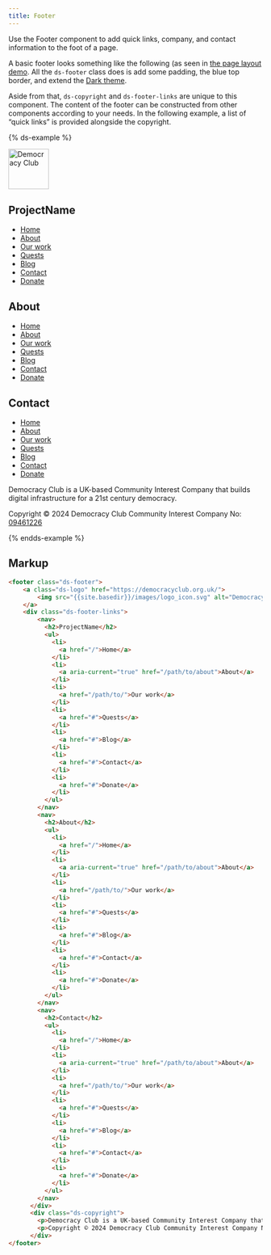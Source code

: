 ```yaml
---
title: Footer
---
```


Use the Footer component to add quick links, company, and contact information to the foot of a page.

A basic footer looks something like the following (as seen in [the page layout demo]({{site.basedir}}/layout-demo/). All the `ds-footer` class does is add some padding, the blue top border, and extend the [Dark theme]({{site.basedir}}/basics/dark).

Aside from that, `ds-copyright` and `ds-footer-links` are unique to this 
component. The content of the footer can be constructed from other components according 
to your needs. In the following example, a list of “quick links” is provided alongside the copyright.

{% ds-example %}

<footer class="ds-footer">
    <a class="ds-logo" href="https://democracyclub.org.uk/">
        <img src="{{site.basedir}}/images/logo_icon.svg" alt="Democracy Club" width='80'/>
    </a>
    <div class="ds-footer-links"> 
        <nav>
          <h2>ProjectName</h2>
          <ul>
            <li>
              <a href="/">Home</a>
            </li>
            <li>
              <a aria-current="true" href="/path/to/about">About</a>
            </li>
            <li>
              <a href="/path/to/">Our work</a>
            </li>
            <li>
              <a href="#">Quests</a>
            </li>
            <li>
              <a href="#">Blog</a>
            </li>
            <li>
              <a href="#">Contact</a>
            </li>
            <li>
              <a href="#">Donate</a>
            </li>
          </ul>
        </nav>
        <nav>
          <h2>About</h2>
          <ul>
            <li>
              <a href="/">Home</a>
            </li>
            <li>
              <a aria-current="true" href="/path/to/about">About</a>
            </li>
            <li>
              <a href="/path/to/">Our work</a>
            </li>
            <li>
              <a href="#">Quests</a>
            </li>
            <li>
              <a href="#">Blog</a>
            </li>
            <li>
              <a href="#">Contact</a>
            </li>
            <li>
              <a href="#">Donate</a>
            </li>
          </ul>
        </nav>
        <nav>
          <h2>Contact</h2>
          <ul>
            <li>
              <a href="/">Home</a>
            </li>
            <li>
              <a aria-current="true" href="/path/to/about">About</a>
            </li>
            <li>
              <a href="/path/to/">Our work</a>
            </li>
            <li>
              <a href="#">Quests</a>
            </li>
            <li>
              <a href="#">Blog</a>
            </li>
            <li>
              <a href="#">Contact</a>
            </li>
            <li>
              <a href="#">Donate</a>
            </li>
          </ul>
        </nav>
      </div>
      <div class="ds-copyright">
        <p>Democracy Club is a UK-based Community Interest Company that builds digital infrastructure for a 21st century democracy.</p>
        <p>Copyright © 2024 Democracy Club Community Interest Company No: <a href="https://beta.companieshouse.gov.uk/company/09461226">09461226</a></p>
      </div>
</footer>
{% endds-example %}


## Markup

```html
<footer class="ds-footer">
    <a class="ds-logo" href="https://democracyclub.org.uk/">
        <img src="{{site.basedir}}/images/logo_icon.svg" alt="Democracy Club" width='80'/>
    </a>
    <div class="ds-footer-links"> 
        <nav>
          <h2>ProjectName</h2>
          <ul>
            <li>
              <a href="/">Home</a>
            </li>
            <li>
              <a aria-current="true" href="/path/to/about">About</a>
            </li>
            <li>
              <a href="/path/to/">Our work</a>
            </li>
            <li>
              <a href="#">Quests</a>
            </li>
            <li>
              <a href="#">Blog</a>
            </li>
            <li>
              <a href="#">Contact</a>
            </li>
            <li>
              <a href="#">Donate</a>
            </li>
          </ul>
        </nav>
        <nav>
          <h2>About</h2>
          <ul>
            <li>
              <a href="/">Home</a>
            </li>
            <li>
              <a aria-current="true" href="/path/to/about">About</a>
            </li>
            <li>
              <a href="/path/to/">Our work</a>
            </li>
            <li>
              <a href="#">Quests</a>
            </li>
            <li>
              <a href="#">Blog</a>
            </li>
            <li>
              <a href="#">Contact</a>
            </li>
            <li>
              <a href="#">Donate</a>
            </li>
          </ul>
        </nav>
        <nav>
          <h2>Contact</h2>
          <ul>
            <li>
              <a href="/">Home</a>
            </li>
            <li>
              <a aria-current="true" href="/path/to/about">About</a>
            </li>
            <li>
              <a href="/path/to/">Our work</a>
            </li>
            <li>
              <a href="#">Quests</a>
            </li>
            <li>
              <a href="#">Blog</a>
            </li>
            <li>
              <a href="#">Contact</a>
            </li>
            <li>
              <a href="#">Donate</a>
            </li>
          </ul>
        </nav>
      </div>
      <div class="ds-copyright">
        <p>Democracy Club is a UK-based Community Interest Company that builds digital infrastructure for a 21st century democracy.</p>
        <p>Copyright © 2024 Democracy Club Community Interest Company No: <a href="https://beta.companieshouse.gov.uk/company/09461226">09461226</a></p>
      </div>
</footer>
```
